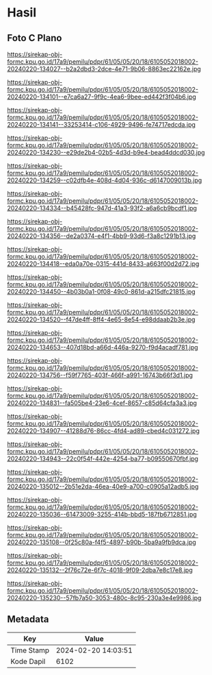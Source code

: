 # Hasil

## Foto C Plano

https://sirekap-obj-formc.kpu.go.id/17a9/pemilu/pdpr/61/05/05/20/18/6105052018002-20240220-134027--b2a2dbd3-2dce-4e71-9b06-8863ec22162e.jpg

https://sirekap-obj-formc.kpu.go.id/17a9/pemilu/pdpr/61/05/05/20/18/6105052018002-20240220-134101--e7ca6a27-9f9c-4ea6-9bee-ed442f3f04b6.jpg

https://sirekap-obj-formc.kpu.go.id/17a9/pemilu/pdpr/61/05/05/20/18/6105052018002-20240220-134141--33253414-c106-4929-9496-fe74717edcda.jpg

https://sirekap-obj-formc.kpu.go.id/17a9/pemilu/pdpr/61/05/05/20/18/6105052018002-20240220-134230--e29de2b4-02b5-4d3d-b9e4-bead4ddcd030.jpg

https://sirekap-obj-formc.kpu.go.id/17a9/pemilu/pdpr/61/05/05/20/18/6105052018002-20240220-134259--c02dfb4e-408d-4d04-936c-d6147009013b.jpg

https://sirekap-obj-formc.kpu.go.id/17a9/pemilu/pdpr/61/05/05/20/18/6105052018002-20240220-134334--b45428fc-947d-41a3-93f2-a6a6cb9bcdf1.jpg

https://sirekap-obj-formc.kpu.go.id/17a9/pemilu/pdpr/61/05/05/20/18/6105052018002-20240220-134356--de2a0374-e4f1-4bb9-93d6-f3a8c1291b13.jpg

https://sirekap-obj-formc.kpu.go.id/17a9/pemilu/pdpr/61/05/05/20/18/6105052018002-20240220-134418--eda0a70e-0315-441d-8433-a663f00d2d72.jpg

https://sirekap-obj-formc.kpu.go.id/17a9/pemilu/pdpr/61/05/05/20/18/6105052018002-20240220-134450--4b03b0a1-0f08-49c0-861d-a215dfc21815.jpg

https://sirekap-obj-formc.kpu.go.id/17a9/pemilu/pdpr/61/05/05/20/18/6105052018002-20240220-134520--f47de4ff-8ff4-4e65-8e54-e98ddaab2b3e.jpg

https://sirekap-obj-formc.kpu.go.id/17a9/pemilu/pdpr/61/05/05/20/18/6105052018002-20240220-134653--407d18bd-a66d-446a-9270-f9d4acadf781.jpg

https://sirekap-obj-formc.kpu.go.id/17a9/pemilu/pdpr/61/05/05/20/18/6105052018002-20240220-134756--f59f7765-403f-466f-a991-16743b66f3d1.jpg

https://sirekap-obj-formc.kpu.go.id/17a9/pemilu/pdpr/61/05/05/20/18/6105052018002-20240220-134831--fa505be4-23e6-4cef-8657-c85d64cfa3a3.jpg

https://sirekap-obj-formc.kpu.go.id/17a9/pemilu/pdpr/61/05/05/20/18/6105052018002-20240220-134907--41288d76-86cc-4fd4-ad89-cbed4c031272.jpg

https://sirekap-obj-formc.kpu.go.id/17a9/pemilu/pdpr/61/05/05/20/18/6105052018002-20240220-134943--22c0f54f-442e-4254-ba77-b09550670fbf.jpg

https://sirekap-obj-formc.kpu.go.id/17a9/pemilu/pdpr/61/05/05/20/18/6105052018002-20240220-135012--2b51e2da-46ea-40e9-a700-c0905a12adb5.jpg

https://sirekap-obj-formc.kpu.go.id/17a9/pemilu/pdpr/61/05/05/20/18/6105052018002-20240220-135036--61473009-3255-414b-bbd5-187fb6712851.jpg

https://sirekap-obj-formc.kpu.go.id/17a9/pemilu/pdpr/61/05/05/20/18/6105052018002-20240220-135108--0f25c80a-f4f5-4897-b90b-5ba9a9fb9dca.jpg

https://sirekap-obj-formc.kpu.go.id/17a9/pemilu/pdpr/61/05/05/20/18/6105052018002-20240220-135132--2f76c72e-6f7c-4018-9f09-2dba7e8c17e8.jpg

https://sirekap-obj-formc.kpu.go.id/17a9/pemilu/pdpr/61/05/05/20/18/6105052018002-20240220-135230--57fb7a50-3053-480c-8c95-230a3e4e9986.jpg


## Metadata

| Key        | Value               |
| ---------- | ------------------- |
| Time Stamp | 2024-02-20 14:03:51 |
| Kode Dapil | 6102                |



